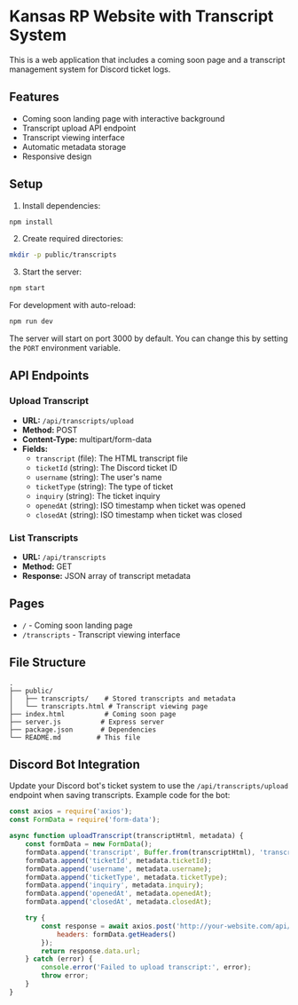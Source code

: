# Kansas RP Website with Transcript System

This is a web application that includes a coming soon page and a transcript management system for Discord ticket logs.

## Features

- Coming soon landing page with interactive background
- Transcript upload API endpoint
- Transcript viewing interface
- Automatic metadata storage
- Responsive design

## Setup

1. Install dependencies:
```bash
npm install
```

2. Create required directories:
```bash
mkdir -p public/transcripts
```

3. Start the server:
```bash
npm start
```

For development with auto-reload:
```bash
npm run dev
```

The server will start on port 3000 by default. You can change this by setting the `PORT` environment variable.

## API Endpoints

### Upload Transcript
- **URL:** `/api/transcripts/upload`
- **Method:** POST
- **Content-Type:** multipart/form-data
- **Fields:**
  - `transcript` (file): The HTML transcript file
  - `ticketId` (string): The Discord ticket ID
  - `username` (string): The user's name
  - `ticketType` (string): The type of ticket
  - `inquiry` (string): The ticket inquiry
  - `openedAt` (string): ISO timestamp when ticket was opened
  - `closedAt` (string): ISO timestamp when ticket was closed

### List Transcripts
- **URL:** `/api/transcripts`
- **Method:** GET
- **Response:** JSON array of transcript metadata

## Pages

- `/` - Coming soon landing page
- `/transcripts` - Transcript viewing interface

## File Structure

```
.
├── public/
│   ├── transcripts/    # Stored transcripts and metadata
│   └── transcripts.html # Transcript viewing page
├── index.html          # Coming soon page
├── server.js          # Express server
├── package.json       # Dependencies
└── README.md         # This file
```

## Discord Bot Integration

Update your Discord bot's ticket system to use the `/api/transcripts/upload` endpoint when saving transcripts. Example code for the bot:

```javascript
const axios = require('axios');
const FormData = require('form-data');

async function uploadTranscript(transcriptHtml, metadata) {
    const formData = new FormData();
    formData.append('transcript', Buffer.from(transcriptHtml), 'transcript.html');
    formData.append('ticketId', metadata.ticketId);
    formData.append('username', metadata.username);
    formData.append('ticketType', metadata.ticketType);
    formData.append('inquiry', metadata.inquiry);
    formData.append('openedAt', metadata.openedAt);
    formData.append('closedAt', metadata.closedAt);

    try {
        const response = await axios.post('http://your-website.com/api/transcripts/upload', formData, {
            headers: formData.getHeaders()
        });
        return response.data.url;
    } catch (error) {
        console.error('Failed to upload transcript:', error);
        throw error;
    }
}
``` 